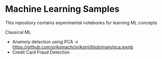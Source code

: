 # Machine Learning Samples

This repository contains experimental notebooks for learning ML concepts

Classical ML

- Anamoly detection using PCA -> https://github.com/sriksmachi/sriksml/blob/main/pca.ipynb
- Credit Card Fraud Detection
